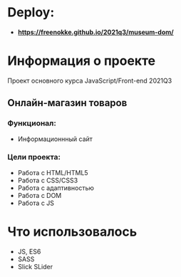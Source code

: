 # Deploy: 
* **https://freenokke.github.io/2021q3/museum-dom/**

# Информация о проекте
Проект основного курса JavaScript/Front-end 2021Q3

## Онлайн-магазин товаров
### Функционал:
* Информационнный сайт
### Цели проекта: 
* Работа с HTML/HTML5
* Работа с CSS/CSS3
* Работа с адаптивностью
* Работа с DOM
* Работа с JS

# Что использовалось
* JS, ES6
* SASS
* Slick SLider
